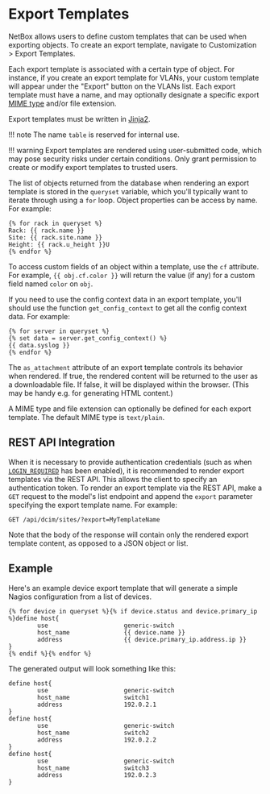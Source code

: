 # Export Templates

NetBox allows users to define custom templates that can be used when exporting objects. To create an export template, navigate to Customization > Export Templates.

Each export template is associated with a certain type of object. For instance, if you create an export template for VLANs, your custom template will appear under the "Export" button on the VLANs list. Each export template must have a name, and may optionally designate a specific export [MIME type](https://developer.mozilla.org/en-US/docs/Web/HTTP/Basics_of_HTTP/MIME_types) and/or file extension.

Export templates must be written in [Jinja2](https://jinja.palletsprojects.com/).

!!! note
    The name `table` is reserved for internal use.

!!! warning
    Export templates are rendered using user-submitted code, which may pose security risks under certain conditions. Only grant permission to create or modify export templates to trusted users.

The list of objects returned from the database when rendering an export template is stored in the `queryset` variable, which you'll typically want to iterate through using a `for` loop. Object properties can be access by name. For example:

```jinja2
{% for rack in queryset %}
Rack: {{ rack.name }}
Site: {{ rack.site.name }}
Height: {{ rack.u_height }}U
{% endfor %}
```

To access custom fields of an object within a template, use the `cf` attribute. For example, `{{ obj.cf.color }}` will return the value (if any) for a custom field named `color` on `obj`.

If you need to use the config context data in an export template, you'll should use the function `get_config_context` to get all the config context data. For example:
```
{% for server in queryset %}
{% set data = server.get_config_context() %}
{{ data.syslog }}
{% endfor %}
```

The `as_attachment` attribute of an export template controls its behavior when rendered. If true, the rendered content will be returned to the user as a downloadable file. If false, it will be displayed within the browser. (This may be handy e.g. for generating HTML content.)

A MIME type and file extension can optionally be defined for each export template. The default MIME type is `text/plain`.


## REST API Integration

When it is necessary to provide authentication credentials (such as when [`LOGIN_REQUIRED`](../../configuration/security.md#login_required) has been enabled), it is recommended to render export templates via the REST API. This allows the client to specify an authentication token. To render an export template via the REST API, make a `GET` request to the model's list endpoint and append the `export` parameter specifying the export template name. For example:

```
GET /api/dcim/sites/?export=MyTemplateName
```

Note that the body of the response will contain only the rendered export template content, as opposed to a JSON object or list.

## Example

Here's an example device export template that will generate a simple Nagios configuration from a list of devices.

```
{% for device in queryset %}{% if device.status and device.primary_ip %}define host{
        use                     generic-switch
        host_name               {{ device.name }}
        address                 {{ device.primary_ip.address.ip }}
}
{% endif %}{% endfor %}
```

The generated output will look something like this:

```
define host{
        use                     generic-switch
        host_name               switch1
        address                 192.0.2.1
}
define host{
        use                     generic-switch
        host_name               switch2
        address                 192.0.2.2
}
define host{
        use                     generic-switch
        host_name               switch3
        address                 192.0.2.3
}
```
